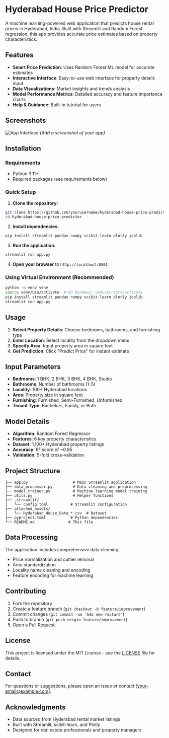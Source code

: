 # Hyderabad House Price Predictor

A machine learning-powered web application that predicts house rental prices in Hyderabad, India. Built with Streamlit and Random Forest regression, this app provides accurate price estimates based on property characteristics.

## Features

- **Smart Price Prediction**: Uses Random Forest ML model for accurate estimates
- **Interactive Interface**: Easy-to-use web interface for property details input
- **Data Visualizations**: Market insights and trends analysis
- **Model Performance Metrics**: Detailed accuracy and feature importance charts
- **Help & Guidance**: Built-in tutorial for users

## Screenshots

![App Interface](screenshot.png) *(Add a screenshot of your app)*

## Installation

### Requirements
- Python 3.11+
- Required packages (see requirements below)

### Quick Setup

1. **Clone the repository:**
```bash
git clone https://github.com/yourusername/hyderabad-house-price-predictor.git
cd hyderabad-house-price-predictor
```

2. **Install dependencies:**
```bash
pip install streamlit pandas numpy scikit-learn plotly joblib
```

3. **Run the application:**
```bash
streamlit run app.py
```

4. **Open your browser** to `http://localhost:8501`

### Using Virtual Environment (Recommended)

```bash
python -m venv venv
source venv/bin/activate  # On Windows: venv\Scripts\activate
pip install streamlit pandas numpy scikit-learn plotly joblib
streamlit run app.py
```

## Usage

1. **Select Property Details**: Choose bedrooms, bathrooms, and furnishing type
2. **Enter Location**: Select locality from the dropdown menu
3. **Specify Area**: Input property area in square feet
4. **Get Prediction**: Click "Predict Price" for instant estimate

## Input Parameters

- **Bedrooms**: 1 BHK, 2 BHK, 3 BHK, 4 BHK, Studio
- **Bathrooms**: Number of bathrooms (1-5)
- **Locality**: 100+ Hyderabad locations
- **Area**: Property size in square feet
- **Furnishing**: Furnished, Semi-Furnished, Unfurnished
- **Tenant Type**: Bachelors, Family, or Both

## Model Details

- **Algorithm**: Random Forest Regressor
- **Features**: 6 key property characteristics
- **Dataset**: 1,100+ Hyderabad property listings
- **Accuracy**: R² score of ~0.85
- **Validation**: 5-fold cross-validation

## Project Structure

```
├── app.py                    # Main Streamlit application
├── data_processor.py         # Data cleaning and preprocessing
├── model_trainer.py          # Machine learning model training
├── utils.py                  # Helper functions
├── .streamlit/
│   └── config.toml          # Streamlit configuration
├── attached_assets/
│   └── Hyderabad_House_Data_*.csv  # Dataset
├── pyproject.toml           # Python dependencies
└── README.md               # This file
```

## Data Processing

The application includes comprehensive data cleaning:
- Price normalization and outlier removal
- Area standardization
- Locality name cleaning and encoding
- Feature encoding for machine learning

## Contributing

1. Fork the repository
2. Create a feature branch (`git checkout -b feature/improvement`)
3. Commit changes (`git commit -am 'Add new feature'`)
4. Push to branch (`git push origin feature/improvement`)
5. Open a Pull Request

## License

This project is licensed under the MIT License - see the [LICENSE](LICENSE) file for details.

## Contact

For questions or suggestions, please open an issue or contact [your-email@example.com].

## Acknowledgments

- Data sourced from Hyderabad rental market listings
- Built with Streamlit, scikit-learn, and Plotly
- Designed for real estate professionals and property managers